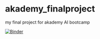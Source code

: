 # akademy_finalproject
my final project for akademy AI bootcamp

[![Binder](https://mybinder.org/badge_logo.svg)](https://mybinder.org/v2/gh/achesson/akademy_finalproject/tree/master/master?filepath=Run_Anna_Demo.ipynb)
